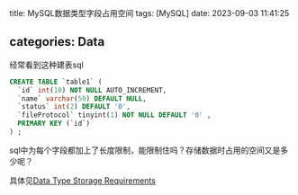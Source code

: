 title: MySQL数据类型字段占用空间
tags: [MySQL]
date: 2023-09-03 11:41:25

categories: Data
---

经常看到这种建表sql

``` sql
CREATE TABLE `table1` (
  `id` int(10) NOT NULL AUTO_INCREMENT,
  `name` varchar(50) DEFAULT NULL,
  `status` int(2) DEFAULT '0',
  `fileProtocol` tinyint(1) NOT NULL DEFAULT '0' ,
  PRIMARY KEY (`id`)
) ;
```

sql中为每个字段都加上了长度限制，能限制住吗？存储数据时占用的空间又是多少呢？

具体见[Data Type Storage Requirements](https://dev.mysql.com/doc/refman/5.7/en/storage-requirements.html)

